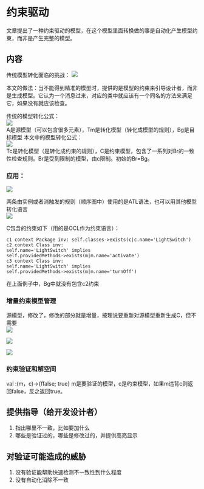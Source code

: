 # 约束驱动
文章提出了一种约束驱动的模型，在这个模型里面转换做的事是自动化产生模型约束，而非是产生完整的模型。

## 内容

传统模型转化面临的挑战：
![](http://i.imgur.com/Mhtoun7.png)

本文的做法：当不能得到精准的模型时，提供的是模型的约束来引导设计者，而非是生成模型。它认为一个消息过来，对应的类中就应该有一个同名的方法来满足它，如果没有就应该检查。

传统的模型转化公式：    
![](http://i.imgur.com/YrHdEg6.png)    
A是源模型（可以包含很多元素），Tm是转化模型（转化成模型的规则），Bg是目标模型
本文中的模型转化公式：    
![](http://i.imgur.com/fxED4v7.png)    
Tc是转化模型（是转化成约束的规则），C是约束模型，包含了一系列对Br的一致性检查规则。Br是受到限制的模型，由c限制。初始的Br=Bg。  
  
### 应用：

![](http://i.imgur.com/gIMTXco.png)

两条由实例或者消触发的规则（顺序图中）使用的是ATL语法，也可以用其他模型转化语言     
![](http://i.imgur.com/tkc4qUW.png)   
 
C包含的约束如下（用的是OCL作为约束语言）：

	c1 context Package inv: self.classes->exists(c|c.name='LightSwitch')
	c2 context Class inv:
	self.name='LightSwitch' implies
	self.providedMethods->exists(m|m.name='activate')
	c3 context Class inv:
	self.name='LightSwitch' implies
	self.providedMethods->exists(m|m.name='turnOff')

在上面例子中，Bg中就没有包含c2约束

### 增量约束模型管理
源模型，修改了，修改的部分就是增量，按理说要重新对源模型重新生成C，但不需要    
![](http://i.imgur.com/7JtGlXf.png)

![](http://i.imgur.com/3KgT98J.png)

![](http://i.imgur.com/KP50059.png)


### 约束验证和解空间

val :(m，c)->{ffalse; true} m是要验证的模型，c是约束模型，如果m违背c则返回false，反之返回true。

## 提供指导（给开发设计者）

1. 指出哪里不一致，比如要加什么
2. 哪些是验证过的，哪些是修改过的，并提供高亮显示

## 对验证可能造成的威胁

1. 没有验证能帮助快速检测不一致性到什么程度
2. 没有自动化消除不一致